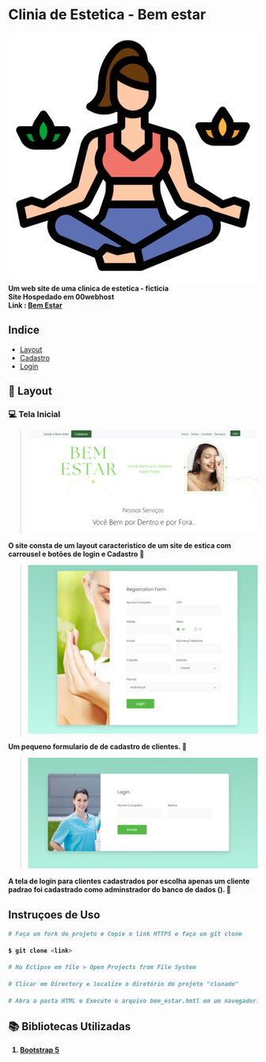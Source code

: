 # Clinia de Estetica - Bem estar
![Conversor](./assets/icon/meditacao.png)<br>
**Um web site de uma clinica de estetica - ficticia**<br>
**Site Hospedado em 00webhost**<br> 
**Link : [Bem Estar](https://david-moom.000webhostapp.com/)**
 
## Indice

- <a href = "Layout">Layout</a>
- <a href="Tipos de Conversão">Cadastro</a>
- <a href="Tipos de Conversão">Login</a>

## 🔗 Layout
###  💻 Tela Inicial
> ![tela_inicial](./assets/imagens/layout.png)

 <strong> O site consta de um layout caracteristico de um site de estica com carrousel e botões de login e Cadastro 🔁

> ![tela_inicial](./assets/imagens/Cadastro.png)

 <strong> Um pequeno formulario de de cadastro de clientes. 🔁

 > ![tela_inicial](./assets/imagens/login.png)

 <strong> A tela de login para clientes cadastrados por escolha apenas um cliente padrao foi cadastrado como adminstrador do banco de dados (). 🔁

 
## Instruçoes de Uso
```bash
# Faça um fork do projeto e Copie o link HTTPS e faça um git clone

$ git clone <link>

# No Eclipse em file > Open Projects from File System

# Clicar em Directory e localize o diretório do projeto "clonado"

# Abra a pasta HTML e Execute o arquivo bem_estar.hmtl em um navegador.
```
## 📚 Bibliotecas Utilizadas
1. [Bootstrap 5](https://getbootstrap.com/)
